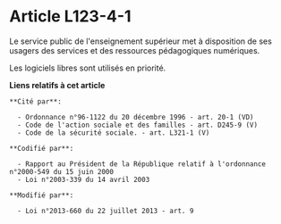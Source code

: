 # Article L123-4-1

Le service public de l'enseignement supérieur met à disposition de ses usagers des services et des ressources pédagogiques
numériques. 

Les logiciels libres sont utilisés en priorité.

**Liens relatifs à cet article**

	**Cité par**:

	  - Ordonnance n°96-1122 du 20 décembre 1996 - art. 20-1 (VD)
	  - Code de l'action sociale et des familles - art. D245-9 (V)
	  - Code de la sécurité sociale. - art. L321-1 (V)

	**Codifié par**:

	  - Rapport au Président de la République relatif à l'ordonnance n°2000-549 du 15 juin 2000
	  - Loi n°2003-339 du 14 avril 2003

	**Modifié par**:

	  - Loi n°2013-660 du 22 juillet 2013 - art. 9
